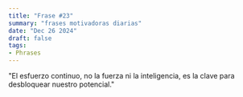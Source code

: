 ```yaml
---
title: "Frase #23"
summary: "frases motivadoras diarias"
date: "Dec 26 2024"
draft: false
tags:
- Phrases
---
```


"El esfuerzo continuo, no la fuerza ni la inteligencia, es la clave para desbloquear nuestro potencial."
